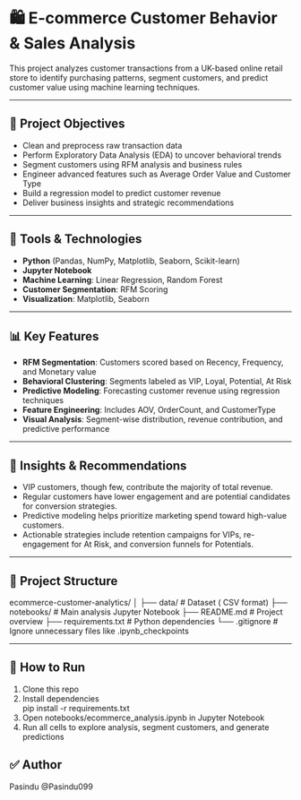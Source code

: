 # 🛍️ E-commerce Customer Behavior & Sales Analysis

This project analyzes customer transactions from a UK-based online retail store to identify purchasing patterns, segment customers, and predict customer value using machine learning techniques.

---

## 📌 Project Objectives

- Clean and preprocess raw transaction data
- Perform Exploratory Data Analysis (EDA) to uncover behavioral trends
- Segment customers using RFM analysis and business rules
- Engineer advanced features such as Average Order Value and Customer Type
- Build a regression model to predict customer revenue
- Deliver business insights and strategic recommendations

---

## 🧰 Tools & Technologies

- **Python** (Pandas, NumPy, Matplotlib, Seaborn, Scikit-learn)
- **Jupyter Notebook**
- **Machine Learning**: Linear Regression, Random Forest
- **Customer Segmentation**: RFM Scoring
- **Visualization**: Matplotlib, Seaborn

---

## 📊 Key Features

- **RFM Segmentation**: Customers scored based on Recency, Frequency, and Monetary value
- **Behavioral Clustering**: Segments labeled as VIP, Loyal, Potential, At Risk
- **Predictive Modeling**: Forecasting customer revenue using regression techniques
- **Feature Engineering**: Includes AOV, OrderCount, and CustomerType
- **Visual Analysis**: Segment-wise distribution, revenue contribution, and predictive performance

---

## 🧠 Insights & Recommendations

- VIP customers, though few, contribute the majority of total revenue.
- Regular customers have lower engagement and are potential candidates for conversion strategies.
- Predictive modeling helps prioritize marketing spend toward high-value customers.
- Actionable strategies include retention campaigns for VIPs, re-engagement for At Risk, and conversion funnels for Potentials.

---

## 📂 Project Structure

ecommerce-customer-analytics/
│
├── data/ # Dataset ( CSV format)
├── notebooks/ # Main analysis Jupyter Notebook
├── README.md # Project overview
├── requirements.txt # Python dependencies
└── .gitignore # Ignore unnecessary files like .ipynb_checkpoints


---

## 💾 How to Run

1. Clone this repo
2. Install dependencies  
     pip install -r requirements.txt
3. Open notebooks/ecommerce_analysis.ipynb in Jupyter Notebook
4. Run all cells to explore analysis, segment customers, and generate predictions


## ✅ Author
Pasindu @Pasindu099
